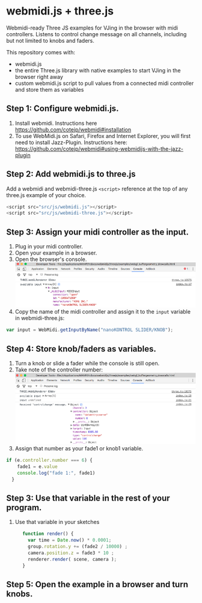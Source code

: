 # webmidi.js + three.js
Webmidi-ready Three JS examples for VJing in the browser with midi controllers.
Listens to control change message on all channels, including but not limited to knobs and faders.

This repository comes with:
* webmidi.js
* the entire Three.js library with native examples to start VJing in the browser right away
* custom webmidi.js script to pull values from a connected midi controller and store them as variables

## Step 1: Configure webmidi.js.
1. Install webmidi. Instructions here https://github.com/cotejp/webmidi#installation
2. To use WebMidi.js on Safari, Firefox and Internet Explorer, you will first need to install Jazz-Plugin. Instructions here: https://github.com/cotejp/webmidi#using-webmidijs-with-the-jazz-plugin

## Step 2: Add webmidi.js to three.js
Add a webmidi and webmidi-three.js `<script>` reference at the top of any three.js example of your choice.
```javascript
<script src="src/js/webmidi.js"></script>
<script src="src/js/webmidi-three.js"></script>
```

## Step 3: Assign your midi controller as the input.
1. Plug in your midi controller.
2. Open your example in a browser.
3. Open the browser's console.
![available input in console](/readme-images/available-input.png "available input in console")
4. Copy the name of the midi controller and assign it to the `input` variable in webmidi-three.js:

```javascript
var input = WebMidi.getInputByName("nanoKONTROL SLIDER/KNOB");
```

## Step 4: Store knob/faders as variables.
1. Turn a knob or slide a fader while the console is still open.
2. Take note of the controller number:
![controller number](/readme-images/controller-number.png "controller number")
3. Assign that number as your fade1 or knob1 variable.
```javascript
if (e.controller.number === 6) {
    fade1 = e.value
    console.log("fade 1:", fade1)
  }
```

## Step 3: Use that variable in the rest of your program.
1. Use that variable in your sketches
```javascript
      function render() {
        var time = Date.now() * 0.0001;
        group.rotation.y += (fade2 / 10000) ;
        camera.position.z = fade3 * 10 ;
        renderer.render( scene, camera );
      }
```

## Step 5: Open the example in a browser and turn knobs.



